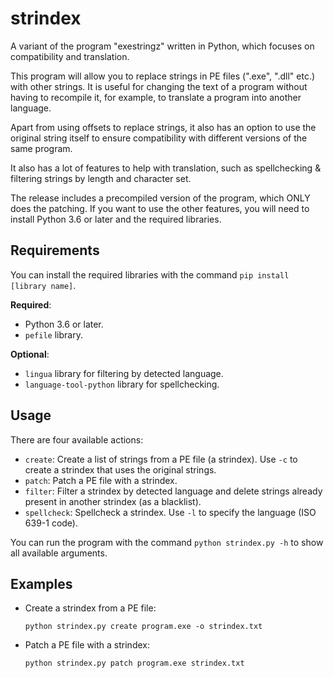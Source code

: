 # strindex
A variant of the program "exestringz" written in Python, which focuses on compatibility and translation.

This program will allow you to replace strings in PE files (".exe", ".dll" etc.) with other strings. It is useful for changing the text of a program without having to recompile it, for example, to translate a program into another language.

Apart from using offsets to replace strings, it also has an option to use the original string itself to ensure compatibility with different versions of the same program.

It also has a lot of features to help with translation, such as spellchecking & filtering strings by length and character set.

The release includes a precompiled version of the program, which ONLY does the patching. If you want to use the other features, you will need to install Python 3.6 or later and the required libraries.

## Requirements
You can install the required libraries with the command `pip install [library name]`.

**Required**:
- Python 3.6 or later.
- `pefile` library.

**Optional**:
- `lingua` library for filtering by detected language.
- `language-tool-python` library for spellchecking.

## Usage
There are four available actions:
- `create`: Create a list of strings from a PE file (a strindex). Use `-c` to create a strindex that uses the original strings.
- `patch`: Patch a PE file with a strindex.
- `filter`: Filter a strindex by detected language and delete strings already present in another strindex (as a blacklist).
- `spellcheck`: Spellcheck a strindex. Use `-l` to specify the language (ISO 639-1 code).

You can run the program with the command `python strindex.py -h` to show all available arguments.

## Examples
- Create a strindex from a PE file:
  ```
  python strindex.py create program.exe -o strindex.txt
  ```
- Patch a PE file with a strindex:
  ```
  python strindex.py patch program.exe strindex.txt
  ```